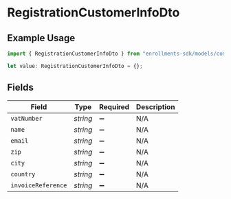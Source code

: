 # RegistrationCustomerInfoDto

## Example Usage

```typescript
import { RegistrationCustomerInfoDto } from "enrollments-sdk/models/components";

let value: RegistrationCustomerInfoDto = {};
```

## Fields

| Field              | Type               | Required           | Description        |
| ------------------ | ------------------ | ------------------ | ------------------ |
| `vatNumber`        | *string*           | :heavy_minus_sign: | N/A                |
| `name`             | *string*           | :heavy_minus_sign: | N/A                |
| `email`            | *string*           | :heavy_minus_sign: | N/A                |
| `zip`              | *string*           | :heavy_minus_sign: | N/A                |
| `city`             | *string*           | :heavy_minus_sign: | N/A                |
| `country`          | *string*           | :heavy_minus_sign: | N/A                |
| `invoiceReference` | *string*           | :heavy_minus_sign: | N/A                |